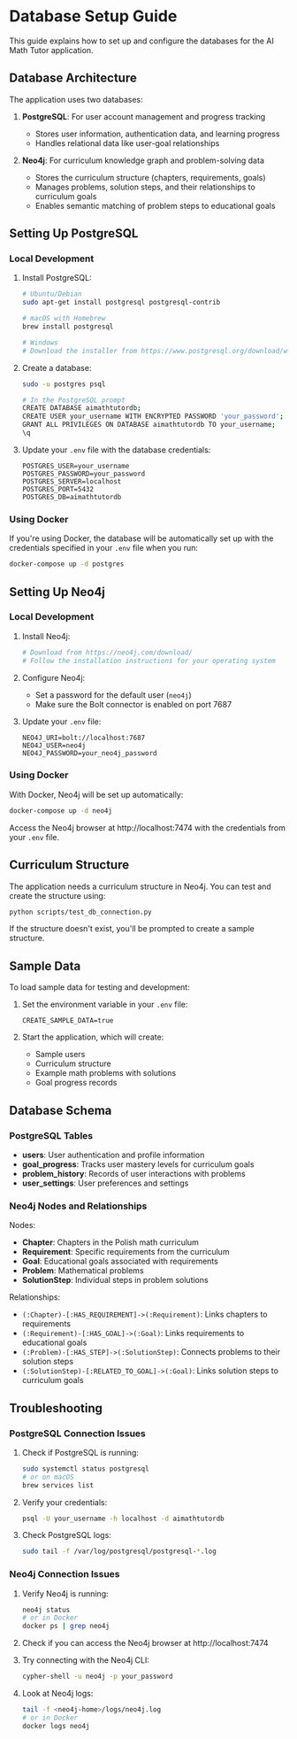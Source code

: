 # Database Setup Guide

This guide explains how to set up and configure the databases for the AI Math Tutor application.

## Database Architecture

The application uses two databases:

1. **PostgreSQL**: For user account management and progress tracking
   - Stores user information, authentication data, and learning progress
   - Handles relational data like user-goal relationships

2. **Neo4j**: For curriculum knowledge graph and problem-solving data
   - Stores the curriculum structure (chapters, requirements, goals)
   - Manages problems, solution steps, and their relationships to curriculum goals
   - Enables semantic matching of problem steps to educational goals

## Setting Up PostgreSQL

### Local Development

1. Install PostgreSQL:
   ```bash
   # Ubuntu/Debian
   sudo apt-get install postgresql postgresql-contrib
   
   # macOS with Homebrew
   brew install postgresql
   
   # Windows
   # Download the installer from https://www.postgresql.org/download/windows/
   ```

2. Create a database:
   ```bash
   sudo -u postgres psql
   
   # In the PostgreSQL prompt
   CREATE DATABASE aimathtutordb;
   CREATE USER your_username WITH ENCRYPTED PASSWORD 'your_password';
   GRANT ALL PRIVILEGES ON DATABASE aimathtutordb TO your_username;
   \q
   ```

3. Update your `.env` file with the database credentials:
   ```
   POSTGRES_USER=your_username
   POSTGRES_PASSWORD=your_password
   POSTGRES_SERVER=localhost
   POSTGRES_PORT=5432
   POSTGRES_DB=aimathtutordb
   ```

### Using Docker

If you're using Docker, the database will be automatically set up with the credentials specified in your `.env` file when you run:

```bash
docker-compose up -d postgres
```

## Setting Up Neo4j

### Local Development

1. Install Neo4j:
   ```bash
   # Download from https://neo4j.com/download/
   # Follow the installation instructions for your operating system
   ```

2. Configure Neo4j:
   - Set a password for the default user (`neo4j`)
   - Make sure the Bolt connector is enabled on port 7687

3. Update your `.env` file:
   ```
   NEO4J_URI=bolt://localhost:7687
   NEO4J_USER=neo4j
   NEO4J_PASSWORD=your_neo4j_password
   ```

### Using Docker

With Docker, Neo4j will be set up automatically:

```bash
docker-compose up -d neo4j
```

Access the Neo4j browser at http://localhost:7474 with the credentials from your `.env` file.

## Curriculum Structure

The application needs a curriculum structure in Neo4j. You can test and create the structure using:

```bash
python scripts/test_db_connection.py
```

If the structure doesn't exist, you'll be prompted to create a sample structure.

## Sample Data

To load sample data for testing and development:

1. Set the environment variable in your `.env` file:
   ```
   CREATE_SAMPLE_DATA=true
   ```

2. Start the application, which will create:
   - Sample users
   - Curriculum structure
   - Example math problems with solutions
   - Goal progress records

## Database Schema

### PostgreSQL Tables

- **users**: User authentication and profile information
- **goal_progress**: Tracks user mastery levels for curriculum goals
- **problem_history**: Records of user interactions with problems
- **user_settings**: User preferences and settings

### Neo4j Nodes and Relationships

Nodes:
- **Chapter**: Chapters in the Polish math curriculum
- **Requirement**: Specific requirements from the curriculum
- **Goal**: Educational goals associated with requirements
- **Problem**: Mathematical problems
- **SolutionStep**: Individual steps in problem solutions

Relationships:
- `(:Chapter)-[:HAS_REQUIREMENT]->(:Requirement)`: Links chapters to requirements
- `(:Requirement)-[:HAS_GOAL]->(:Goal)`: Links requirements to educational goals
- `(:Problem)-[:HAS_STEP]->(:SolutionStep)`: Connects problems to their solution steps
- `(:SolutionStep)-[:RELATED_TO_GOAL]->(:Goal)`: Links solution steps to curriculum goals

## Troubleshooting

### PostgreSQL Connection Issues

1. Check if PostgreSQL is running:
   ```bash
   sudo systemctl status postgresql
   # or on macOS
   brew services list
   ```

2. Verify your credentials:
   ```bash
   psql -U your_username -h localhost -d aimathtutordb
   ```

3. Check PostgreSQL logs:
   ```bash
   sudo tail -f /var/log/postgresql/postgresql-*.log
   ```

### Neo4j Connection Issues

1. Verify Neo4j is running:
   ```bash
   neo4j status
   # or in Docker
   docker ps | grep neo4j
   ```

2. Check if you can access the Neo4j browser at http://localhost:7474

3. Try connecting with the Neo4j CLI:
   ```bash
   cypher-shell -u neo4j -p your_password
   ```

4. Look at Neo4j logs:
   ```bash
   tail -f <neo4j-home>/logs/neo4j.log
   # or in Docker
   docker logs neo4j
   ```
